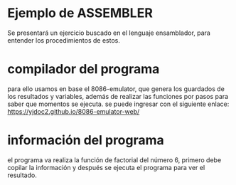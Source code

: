 # Ejemplo de ASSEMBLER
Se presentará un ejercicio buscado en el lenguaje ensamblador, para entender los procedimientos de estos.
# compilador del programa
para ello usamos en base el 8086-emulator, que genera los guardados de los resultados y variables, además de realizar las funciones por pasos para saber que momentos se ejecuta. se puede ingresar con el siguiente enlace:
https://yjdoc2.github.io/8086-emulator-web/
# información del programa 
el programa va realiza la función de factorial del número 6, primero debe copilar la información y después se ejecuta el programa para ver el resultado.
